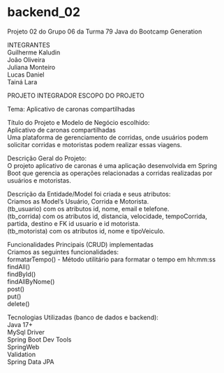 # backend_02
Projeto 02 do Grupo 06 da Turma 79 Java do Bootcamp Generation

INTEGRANTES
<br>Guilherme Kaludin
<br>João Oliveira
<br>Juliana Monteiro
<br>Lucas Daniel
<br>Tainá Lara


PROJETO INTEGRADOR
ESCOPO DO PROJETO

Tema: Aplicativo de caronas compartilhadas

Título do Projeto e Modelo de Negócio escolhido:  
Aplicativo de caronas compartilhadas
<br>Uma plataforma de gerenciamento de corridas, onde usuários podem solicitar corridas e motoristas podem realizar essas viagens.


Descrição Geral do Projeto: 
<br>O projeto aplicativo de caronas é uma aplicação desenvolvida em Spring Boot que gerencia as operações relacionadas a corridas realizadas por usuários e motoristas. 

Descrição da Entidade/Model foi criada e seus atributos: 
<br>Criamos as Model’s Usuário, Corrida e Motorista.
<br>(tb_usuario) com os atributos id, nome, email e telefone.
<br>(tb_corrida) com os atributos id, distancia, velocidade, tempoCorrida, partida, destino e FK id usuario e id motorista.
<br>(tb_motorista) com os atributos id, nome e tipoVeiculo.


Funcionalidades Principais (CRUD) implementadas
<br>Criamos as seguintes funcionalidades:
<br>formatarTempo() - Método utilitário para formatar o tempo em hh:mm:ss
<br>findAll()
<br>findById()
<br>findAllByNome()
<br>post()
<br>put()
<br>delete()

Tecnologias Utilizadas (banco de dados e backend):
<br> Java 17+
<br>MySql Driver
<br>Spring Boot Dev Tools
<br>SpringWeb
<br>Validation
<br>Spring Data JPA




